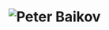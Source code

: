 <h1 align="center">
  <img src="https://raw.githubusercontent.com/PeterBaikov/PeterBaikov/master/name.svg" alt="Peter Baikov" />
</h1>









